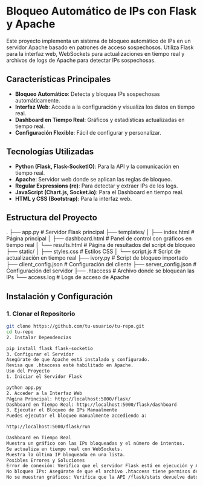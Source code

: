 # Bloqueo Automático de IPs con Flask y Apache



Este proyecto implementa un sistema de bloqueo automático de IPs en un servidor Apache basado en patrones de acceso sospechosos. Utiliza Flask para la interfaz web, WebSockets para actualizaciones en tiempo real y archivos de logs de Apache para detectar IPs sospechosas.

## Características Principales

- **Bloqueo Automático**: Detecta y bloquea IPs sospechosas automáticamente.
- **Interfaz Web**: Accede a la configuración y visualiza los datos en tiempo real.
- **Dashboard en Tiempo Real**: Gráficos y estadísticas actualizadas en tiempo real.
- **Configuración Flexible**: Fácil de configurar y personalizar.

## Tecnologías Utilizadas

- **Python (Flask, Flask-SocketIO)**: Para la API y la comunicación en tiempo real.
- **Apache**: Servidor web donde se aplican las reglas de bloqueo.
- **Regular Expressions (re)**: Para detectar y extraer IPs de los logs.
- **JavaScript (Chart.js, Socket.io)**: Para el Dashboard en tiempo real.
- **HTML y CSS (Bootstrap)**: Para la interfaz web.

## Estructura del Proyecto
.
├── app.py                # Servidor Flask principal
├── templates/
│   ├── index.html        # Página principal
│   ├── dashboard.html    # Panel de control con gráficos en tiempo real
│   └── results.html      # Página de resultados del script de bloqueo
├── static/
│   ├── styles.css        # Estilos CSS
│   └── script.js         # Script de actualización en tiempo real
├── ivory.py              # Script de bloqueo importado
├── client_config.json    # Configuración del cliente
├── server_config.json    # Configuración del servidor
├── .htaccess             # Archivo donde se bloquean las IPs
└── access.log            # Logs de acceso de Apache
## Instalación y Configuración

### 1. Clonar el Repositorio

```bash
git clone https://github.com/tu-usuario/tu-repo.git
cd tu-repo
2. Instalar Dependencias

pip install flask flask-socketio
3. Configurar el Servidor
Asegúrate de que Apache está instalado y configurado.
Revisa que .htaccess esté habilitado en Apache.
Uso del Proyecto
1. Iniciar el Servidor Flask

python app.py
2. Acceder a la Interfaz Web
Página Principal: http://localhost:5000/flask/
Dashboard en Tiempo Real: http://localhost:5000/flask/dashboard
3. Ejecutar el Bloqueo de IPs Manualmente
Puedes ejecutar el bloqueo manualmente accediendo a:

http://localhost:5000/flask/run

Dashboard en Tiempo Real
Muestra un gráfico con las IPs bloqueadas y el número de intentos.
Se actualiza en tiempo real con WebSockets.
Muestra la última IP bloqueada en una lista.
Posibles Errores y Soluciones
Error de conexión: Verifica que el servidor Flask está en ejecución y Apache está corriendo.
No bloquea IPs: Asegúrate de que el archivo .htaccess tiene permisos de escritura.
No se muestran gráficos: Verifica que la API /flask/stats devuelve datos correctamente
